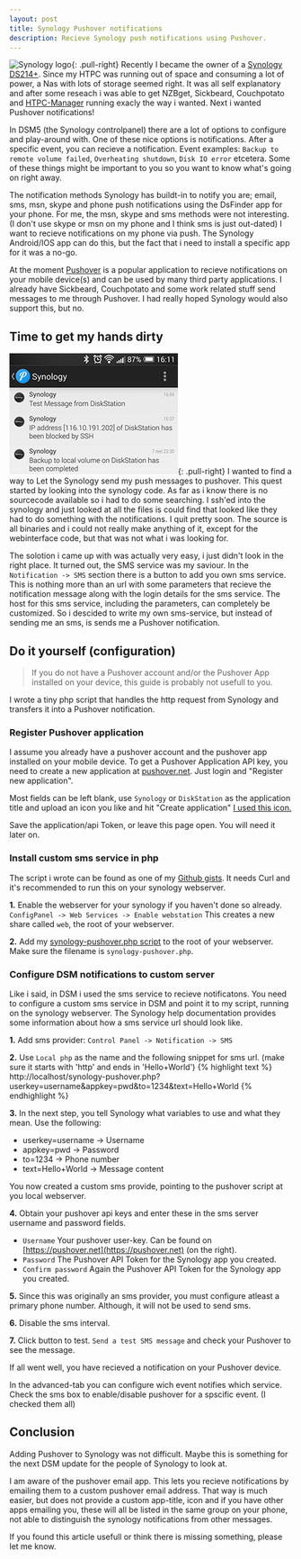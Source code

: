 ```yaml
---
layout: post
title: Synology Pushover notifications
description: Recieve Synology push notifications using Pushover.
---
```


![Synology logo](https://i.imgur.com/ltwAj3G.png){: .pull-right}
Recently I became the owner of a [Synology DS214+](http://www.synology.com/nl-nl/products/overview/DS214+). Since my HTPC was running out of space and consuming a lot of power, a Nas with lots of storage seemed right. It was all self explanatory and after some reseach i was able to get NZBget, Sickbeard, Couchpotato and [HTPC-Manager](http://htpc.io) running exacly the way i wanted. Next i wanted Pushover notifications!
<!-- more -->

In DSM5 (the Synology controlpanel) there are a lot of options to configure and play-around with. One of these nice options is notifications. After a specific event, you can recieve a notification. Event examples: `Backup to remote volume failed`, `Overheating shutdown`, `Disk IO error` etcetera. Some of these things might be important to you so you want to know what's going on right away.

The notification methods Synology has buildt-in to notify you are; email, sms, msn, skype and phone push notifications using the DsFinder app for your phone. For me, the msn, skype and sms methods were not interesting. (I don't use skype or msn on my phone and I think sms is just out-dated) I want to recieve notifications on my phone via push. The Synology Android/IOS app can do this, but the fact that i need to install a specific app for it was a no-go.

At the moment [Pushover](http://pushover.net) is a popular application to recieve notifications on your mobile device(s) and can be used by many third party applications. I already have Sickbeard, Couchpotato and some work related stuff send messages to me through Pushover. I had really hoped Synology would also support this, but no.

## Time to get my hands dirty
![Pushover on android](/images/pushover-screenshot.png){: .pull-right}
I wanted to find a way to Let the Synology send my push messages to pushover. This quest started by looking into the synology code. As far as i know there is no sourcecode available so i had to do some searching. I ssh'ed into the synology and just looked at all the files is could find that looked like they had to do something with the notifications. I quit pretty soon. The source is all binaries and i could not really make anything of it, except for the webinterface code, but that was not what i was looking for.

The solotion i came up with was actually very easy, i just didn't look in the right place. It turned out, the SMS service was my saviour. In the `Notification -> SMS` section there is a button to add you own sms service. This is nothing more than an url with some parameters that recieve the notification message along with the login details for the sms service. The host for this sms service, including the parameters, can completely be customized. So i descided to write my own sms-service, but instead of sending me an sms, is sends me a Pushover notification.

## Do it yourself (configuration)

>If you do not have a Pushover account and/or the Pushover App installed on your device, this guide is probably not usefull to you.

I wrote a tiny php script that handles the http request from Synology and transfers it into a Pushover notification.

### Register Pushover application
I assume you already have a pushover account and the pushover app installed on your mobile device. To get a Pushover Application API key, you need to create a new application at [pushover.net](http://pushover.net). Just login and "Register new application".

Most fields can be left blank, use `Synology` or `DiskStation` as the application title and upload an icon you like and hit "Create application" [I used this icon.](http://i.imgur.com/uPaCgDN.png)

Save the application/api Token, or leave this page open. You will need it later on.

### Install custom sms service in php
The script i wrote can be found as one of my [Github gists](https://gist.github.com/styxit/e34d4c6f8cb23d55f5af#file-synology-pushover-php). It needs Curl and it's recommended to run this on your synology webserver.

**1.** Enable the webserver for your synology if you haven't done so already. `ConfigPanel -> Web Services -> Enable webstation` This creates a new share called `web`, the root of your webserver.

**2.** Add my [synology-pushover.php script](https://gist.githubusercontent.com/styxit/e34d4c6f8cb23d55f5af/raw/0e63d5c69fc3a18c21a88d3251295785c01625ed/synology-pushover.php) to the root of your webserver. Make sure the filename is `synology-pushover.php`.

### Configure DSM notifications to custom server
Like i said, in DSM i used the sms service to recieve notificatons. You need to configure a custom sms service in DSM and point it to my script, running on the synology webserver. The Synology help documentation provides some information about how a sms service url should look like.

**1.** Add sms provider: `Control Panel -> Notification -> SMS`

**2.** Use `Local php` as the name and the following snippet for sms url. (make sure it starts with 'http' and ends in 'Hello+World')
{% highlight text %}
http://localhost/synology-pushover.php?userkey=username&appkey=pwd&to=1234&text=Hello+World
{% endhighlight %}

**3.** In the next step, you tell Synology what variables to use and what they mean. Use the following:

* userkey=username -> Username
* appkey=pwd -> Password
* to=1234 -> Phone number
* text=Hello+World -> Message content

You now created a custom sms provide, pointing to the pushover script at you local webserver.

**4.** Obtain your pushover api keys and enter these in the sms server username and password fields.

- `Username` Your pushover user-key. Can be found on [https://pushover.net](https://pushover.net) (on the right).
- `Password` The Pushover API Token for the Synology app you created.
- `Confirm password` Again the Pushover API Token for the Synology app you created.

**5.** Since this was originally an sms provider, you must configure atleast a primary phone number. Although, it will not be used to send sms.

**6.** Disable the sms interval.

**7.** Click button to test. `Send a test SMS message` and check your Pushover to see the message.

If all went well, you have recieved a notification on your Pushover device.

In the advanced-tab you can configure wich event notifies which service. Check the sms box to enable/disable pushover for a spscific event. (I checked them all)

## Conclusion
Adding Pushover to Synology was not difficult. Maybe this is something for the next DSM update for the people of Synology to look at.

I am aware of the pushover email app. This lets you recieve notifications by emailing them to a custom pushover email address. That way is much easier, but does not provide a custom app-title, icon and if you have other apps emailing you, these will all be listed in the same group on your phone, not able to distinguish the synology notifications from other messages.

If you found this article usefull or think there is missing something, please let me know.
